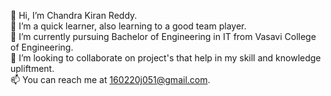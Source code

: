 👋 Hi, I’m Chandra Kiran Reddy.	   
👀 I’m a quick learner, also learning to a good team player.    
🌱 I’m currently pursuing Bachelor of Engineering in IT from Vasavi College of Engineering.   
💞️ I’m looking to collaborate on project's that help in my skill and knowledge upliftment.     
📫 You can reach me at 160220j051@gmail.com.    

